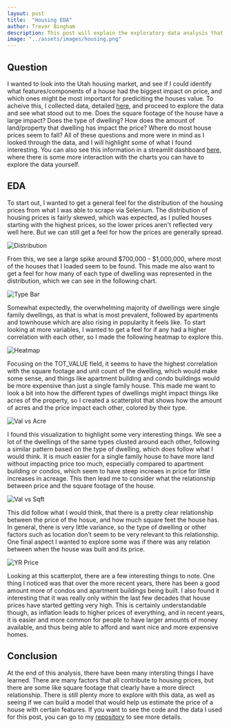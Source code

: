 ```yaml
---
layout: post
title:  "Housing EDA"
author: Trevor Bingham
description: This post will explain the exploratory data analysis that I did with the housing data I had previously collected.
image: "../assets/images/housing.png"
--- 
```


## Question

I wanted to look into the Utah housing market, and see if I could identify what features/components of a house had the biggest impact on price, and which ones might be most important for prediciting the houses value. To acheive this, I collected data, detailed [here](https://trevor-bingham99.github.io/2023/12/13/Data-Collection.html), and proceed to explore the data and see what stood out to me. Does the square footage of the house have a large impact? Does the type of dwelling? How does the amount of land/property that dwelling has impact the price? Where do most house prices seem to fall? All of these questions and more were in mind as I looked through the data, and I will highlight some of what I found interesting. You can also see this information in a streamlit dashboard [here](https://semester-project-nybqhdmnf59pwdwxkjfo9j.streamlit.app/), where there is some more interaction with the charts you can have to explore the data yourself.

## EDA

To start out, I wanted to get a general feel for the distribution of the housing prices from what I was able to scrape via Selenium. The distribution of housing prices is fairly skewed, which was expected, as I pulled houses starting with the highest prices, so the lower prices aren't reflected very well here. But we can still get a feel for how the prices are generally spread. 

![Distribution]({{site.url}}/{{site.baseurl}}/assets/images/val_dist.png)

From this, we see a large spike around $700,000 - $1,000,000, where most of the houses that I loaded seem to be found. This made me also want to get a feel for how many of each type of dwelling was represented in the distribution, which we can see in the following chart.

![Type Bar]({{site.url}}/{{site.baseurl}}/assets/images/type_count.png)

Somewhat expectedly, the overwhelming majority of dwellings were single family dwellings, as that is what is most prevalent, followed by apartments and townhouse which are also rising in popularity it feels like. To start looking at more variables, I wanted to get a feel for if any had a higher correlation with each other, so I made the following heatmap to explore this.

![Heatmap]({{site.url}}/{{site.baseurl}}/assets/images/corr_plot.png)

Focusing on the TOT_VALUE field, it seems to have the highest correlation with the square footage and unit count of the dwelling, which would make some sense, and things like apartment building and condo buildings would be more expensive than just a single family house. This made me want to look a bit into how the different types of dwellings might impact things like acres of the property, so I created a scatterplot that shows how the amount of acres and the price impact each other, colored by their type.

![Val vs Acre]({{site.url}}/{{site.baseurl}}/assets/images/acre_vs_val.png)

I found this visualization to highlight some very interesting things. We see a lot of the dwellings of the same types clusted around each other, following a similar pattern based on the type of dwelling, which does follow what I would think. It is much easier for a single family house to have more land without impacting price too much, especially compared to apartment building or condos, which seem to have steep increaes in price for little increases in acreage. This then lead me to consider what the relationship between price and the square footage of the house.

![Val vs Sqft]({{site.url}}/{{site.baseurl}}/assets/images/val_vs_sqft.png)

This did follow what I would think, that there is a pretty clear relationship between the price of the hosue, and how much square feet the house has. In general, there is very little variance, so the type of dwelling or other factors such as location don't seem to be very relevant to this relationship. One final aspect I wanted to explore some was if there was any relation between when the house was built and its price. 

![YR Price]({{site.url}}/{{site.baseurl}}/assets/images/val_vs_year.png)

Looking at this scatterplot, there are a few interesting things to note. One thing I noticed was that over the more recent years, there has been a good amount more of condos and apartment buildings being built. I also found it interesting that it was really only within the last few decades that house prices have started getting very high. This is certainly understandable though, as inflation leads to higher prices of everything, and in recent years, it is easier and more common for people to have larger amounts of money available, and thus being able to afford and want nice and more expensive homes. 

## Conclusion 

At the end of this analysis, there have been many intersting things I have learned. There are many factors that all contribute to housing prices, but there are some like square footage that clearly have a more direct relationship. There is still plenty more to explore with this data, as well as seeing if we can build a model that would help us estimate the price of a house with certain features. If you want to see the code and the data I used for this post, you can go to my [repository](https://github.com/trevor-bingham99/Semester-Project) to see more details. 